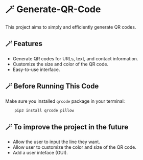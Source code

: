 # 🪄 Generate-QR-Code
This project aims to simply and efficiently generate QR codes. 

## 🪄 Features

- Generate QR codes for URLs, text, and contact information.
- Customize the size and color of the QR code.
- Easy-to-use interface.

## 🪄 Before Running This Code 
Make sure you installed `qrcode` package in your terminal:
```python
    pip3 install qrcode pillow 
```

## 🪄 To improve the project in the future 
- Allow the user to input the line they want.
- Allow user to customize the color and size of the QR code.
- Add a user inteface (GUI).

